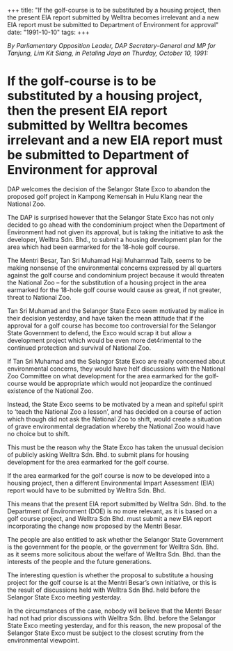 +++ 
title: "If the golf-course is to be substituted by a housing project, then the present EIA report submitted by Welltra becomes irrelevant and a new EIA report must be submitted to Department of Environment for approval"
date: "1991-10-10"
tags:
+++

_By Parliamentary Opposition Leader, DAP Secretary-General and MP for Tanjung, Lim Kit Siang, in Petaling Jaya on Thurday, October 10, 1991:_

# If the golf-course is to be substituted by a housing project, then the present EIA report submitted by Welltra becomes irrelevant and a new EIA report must be submitted to Department of Environment for approval

DAP welcomes the decision of the Selangor State Exco to abandon the proposed golf project in Kampong Kemensah in Hulu Klang near the National Zoo.</u>

The DAP is surprised however that the Selangor State Exco has not only decided to go ahead with the condominium project when the Department of Environment had not given its approval, but is taking the initiative to ask the developer, Welltra Sdn. Bhd., to submit a housing development plan for the area which had been earmarked for the 18-hole golf course.

The Mentri Besar, Tan Sri Muhamad Haji Muhammad Taib, seems to be making nonsense of the environmental concerns expressed by all quarters against the golf course and condominium project because it would threaten the National Zoo – for the substitution of a housing project in the area earmarked for the 18-hole golf course would cause as great, if not greater, threat to National Zoo.

Tan Sri Muhamad and the Selangor State Exco seem motivated by malice in their decision yesterday, and have taken the mean attitude that if the approval for a golf course has become too controversial for the Selangor State Government to defend, the Exco would scrap it but allow a development project which would be even more det4rimental to the continued protection and survival of National Zoo.

If Tan Sri Muhamad and the Selangor State Exco are really concerned about environmental concerns, they would have helf discussions with the National Zoo Committee on what development for the area earmarked for the golf-course would be appropriate which would not jeopardize the continued existence of the National Zoo.

Instead, the State Exco seems to be motivated by a mean and spiteful spirit to ‘teach the National Zoo a lesson’, and has decided on a course of action which though did not ask the National Zoo to shift, would create a situation of grave environmental degradation whereby the National Zoo would have no choice but to shift.

This must be the reason why the State Exco has taken the unusual decision of publicly asking Welltra Sdn. Bhd. to submit plans for housing development for the area earmarked for the golf course.

If the area earmarked for the golf course is now to be developed into a housing project, then a different Environmental Impart Assessment (EIA) report would have to be submitted by Welltra Sdn. Bhd.

This means that the present EIA report submitted by Welltra Sdn. Bhd. to the Department of Environment (DOE) is no more relevant, as it is based on a golf course project, and Welltra Sdn Bhd. must submit a new EIA report incorporating the change now proposed by the Mentri Besar.

The people are also entitled to ask whether the Selangor State Government is the government for the people, or the government for Welltra Sdn. Bhd. as it seems more solicitous about the welfare of Welltra Sdn. Bhd. than the interests of the people and the future generations.

The interesting question is whether the proposal to substitute a housing project for the golf course is at the Mentri Besar’s own initiative, or this is the result of discussions held with Welltra Sdn Bhd. held before the Selangor State Exco meeting yesterday.

In the circumstances of the case, nobody will believe that the Mentri Besar had not had prior discussions with Welltra Sdn. Bhd. before the Selangor State Exco meeting yesterday, and for this reason, the new proposal of the Selangor State Exco must be subject to the closest scrutiny from the environmental viewpoint.
 
